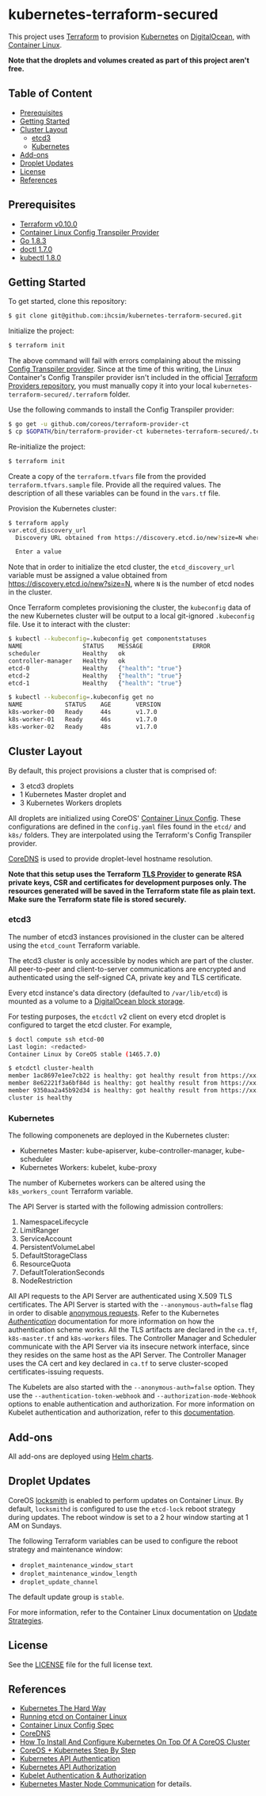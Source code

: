 # kubernetes-terraform-secured

This project uses [Terraform](https://www.terraform.io/) to provision [Kubernetes](https://kubernetes.io/) on [DigitalOcean](https://www.digitalocean.com/), with [Container Linux](https://coreos.com/os/docs/latest).

**Note that the droplets and volumes created as part of this project aren't free.**

## Table of Content

* [Prerequisites](#prerequisites)
* [Getting Started](#getting-started)
* [Cluster Layout](#cluster-layout)
  * [etcd3](#etcd3)
  * [Kubernetes](#kubernetes)
* [Add-ons](#add-ons)
* [Droplet Updates](#droplet-updates)
* [License](#license)
* [References](#references)

## Prerequisites

* [Terraform v0.10.0](https://www.terraform.io/downloads.html)
* [Container Linux Config Transpiler Provider](https://github.com/coreos/terraform-provider-ct)
* [Go 1.8.3](https://golang.org/dl/)
* [doctl 1.7.0](https://github.com/digitalocean/doctl)
* [kubectl 1.8.0](https://storage.googleapis.com/kubernetes-release/release/v1.8.0/bin/linux/amd64/kubectl)

## Getting Started
To get started, clone this repository:
```sh
$ git clone git@github.com:ihcsim/kubernetes-terraform-secured.git
```

Initialize the project:
```sh
$ terraform init
```

The above command will fail with errors complaining about the missing [Config Transpiler provider](https://github.com/coreos/terraform-provider-ct). Since at the time of this writing, the Linux Container's Config Transpiler provider isn't included in the official [Terraform Providers repository](https://github.com/terraform-providers), you must manually copy it into your local `kubernetes-terraform-secured/.terraform` folder.

Use the following commands to install the Config Transpiler provider:
```sh
$ go get -u github.com/coreos/terraform-provider-ct
$ cp $GOPATH/bin/terraform-provider-ct kubernetes-terraform-secured/.terraform/plugins/<os_arch>/
```

Re-initialize the project:
```sh
$ terraform init
```

Create a copy of the `terraform.tfvars` file from the provided `terraform.tfvars.sample` file. Provide all the required values. The description of all these variables can be found in the `vars.tf` file.

Provision the Kubernetes cluster:
```sh
$ terraform apply
var.etcd_discovery_url
  Discovery URL obtained from https://discovery.etcd.io/new?size=N where N is the size of the etcd cluster. This must be generated for every new etcd cluster.

  Enter a value
```
Note that in order to initialize the etcd cluster, the `etcd_discovery_url` variable must be assigned a value obtained from https://discovery.etcd.io/new?size=N, where `N` is the number of etcd nodes in the cluster.

Once Terraform completes provisioning the cluster, the `kubeconfig` data of the new Kubernetes cluster will be output to a local git-ignored `.kubeconfig` file. Use it to interact with the cluster:
```sh
$ kubectl --kubeconfig=.kubeconfig get componentstatuses
NAME                 STATUS    MESSAGE              ERROR
scheduler            Healthy   ok
controller-manager   Healthy   ok
etcd-0               Healthy   {"health": "true"}
etcd-2               Healthy   {"health": "true"}
etcd-1               Healthy   {"health": "true"}

$ kubectl --kubeconfig=.kubeconfig get no
NAME            STATUS    AGE       VERSION
k8s-worker-00   Ready     44s       v1.7.0
k8s-worker-01   Ready     46s       v1.7.0
k8s-worker-02   Ready     48s       v1.7.0
```

## Cluster Layout
By default, this project provisions a cluster that is comprised of:

* 3 etcd3 droplets
* 1 Kubernetes Master droplet and
* 3 Kubernetes Workers droplets

All droplets are initialized using CoreOS' [Container Linux Config](https://coreos.com/os/docs/latest/provisioning.html). These configurations are defined in the `config.yaml` files found in the `etcd/` and `k8s/` folders. They are interpolated using the Terraform's Config Transpiler provider.

[CoreDNS](https://coredns.io/tags/documentation/) is used to provide droplet-level hostname resolution.

**Note that this setup uses the Terraform [TLS Provider](https://www.terraform.io/docs/providers/tls/index.html) to generate RSA private keys, CSR and certificates for development purposes only. The resources generated will be saved in the Terraform state file as plain text. Make sure the Terraform state file is stored securely.**

### etcd3
The number of etcd3 instances provisioned in the cluster can be altered using the `etcd_count` Terraform variable.

The etcd3 cluster is only accessible by nodes which are part of the cluster. All peer-to-peer and client-to-server communications are encrypted and authenticated using the self-signed CA, private key and TLS certificate.

Every etcd instance's data directory (defaulted to `/var/lib/etcd`) is mounted as a volume to a [DigitalOcean block storage](https://www.digitalocean.com/products/storage/).

For testing purposes, the `etcdctl` v2 client on every etcd droplet is configured to target the etcd cluster. For example,
```sh
$ doctl compute ssh etcd-00
Last login: <redacted>
Container Linux by CoreOS stable (1465.7.0)

$ etcdctl cluster-health
member 1ac8697e1ee7cb22 is healthy: got healthy result from https://xx.xxx.xxx.xxx:xxxx
member 8e62221f3a6bf84d is healthy: got healthy result from https://xx.xxx.xxx.xxx:xxxx
member 9350aa2a45b92d34 is healthy: got healthy result from https://xx.xxx.xxx.xxx:xxxx
cluster is healthy
```

### Kubernetes
The following componenets are deployed in the Kubernetes cluster:

* Kubernetes Master: kube-apiserver, kube-controller-manager, kube-scheduler
* Kubernetes Workers: kubelet, kube-proxy

The number of Kubernetes workers can be altered using the `k8s_workers_count` Terraform variable.

The API Server is started with the following admission controllers:

1. NamespaceLifecycle
1. LimitRanger
1. ServiceAccount
1. PersistentVolumeLabel
1. DefaultStorageClass
1. ResourceQuota
1. DefaultTolerationSeconds
1. NodeRestriction

All API requests to the API Server are authenticated using X.509 TLS certificates. The API Server is started with the `--anonymous-auth=false` flag in order to disable [anonymous requests](https://kubernetes.io/docs/admin/authentication/#anonymous-requests). Refer to the Kubernetes [_Authentication_](https://kubernetes.io/docs/admin/authentication/) documentation for more information on how the authentication scheme works. All the TLS artifacts are declared in the `ca.tf`, `k8s-master.tf` and `k8s-workers` files. The Controller Manager and Scheduler communicate with the API Server via its insecure network interface, since they resides on the same host as the API Server. The Controller Manager uses the CA cert and key declared in `ca.tf` to serve cluster-scoped certificates-issuing requests.

The Kubelets are also started with the `--anonymous-auth=false` option. They use the `--authentication-token-webhook` and `--authorization-mode-Webhook` options to enable authentication and authorization. For more information on Kubelet authentication and authorization, refer to this [documentation](https://kubernetes.io/docs/admin/kubelet-authentication-authorization/).

## Add-ons
All add-ons are deployed using [Helm charts](https://helm.sh/).

## Droplet Updates
CoreOS [locksmith](https://github.com/coreos/locksmith) is enabled to perform updates on Container Linux. By default, `locksmithd` is configured to use the `etcd-lock` reboot strategy during updates. The reboot window is set to a 2 hour window starting at 1 AM on Sundays.

The following Terraform variables can be used to configure the reboot strategy and maintenance window:

* `droplet_maintenance_window_start`
* `droplet_maintenance_window_length`
* `droplet_update_channel`

The default update group is `stable`.

For more information, refer to the Container Linux documentation on [Update Strategies](https://coreos.com/os/docs/1506.0.0/update-strategies.html).

## License
See the [LICENSE](LICENSE) file for the full license text.

## References

* [Kubernetes The Hard Way](https://github.com/kelseyhightower/kubernetes-the-hard-way)
* [Running etcd on Container Linux](https://coreos.com/etcd/docs/latest/getting-started-with-etcd.html)
* [Container Linux Config Spec](https://coreos.com/os/docs/1506.0.0/configuration.html)
* [CoreDNS](https://coredns.io/tags/documentation/)
* [How To Install And Configure Kubernetes On Top Of A CoreOS Cluster](https://www.digitalocean.com/community/tutorials/how-to-install-and-configure-kubernetes-on-top-of-a-coreos-cluster)
* [CoreOS + Kubernetes Step By Step](https://coreos.com/kubernetes/docs/latest/getting-started.html)
* [Kubernetes API Authentication](https://kubernetes.io/docs/admin/authentication/)
* [Kubernetes API Authorization](https://kubernetes.io/docs/admin/authorization/)
* [Kubelet Authentication & Authorization](https://kubernetes.io/docs/admin/kubelet-authentication-authorization/)
* [Kubernetes Master Node Communication](http://kubernetes.io/docs/admin/master-node-communication/#controller-manager-configuration) for details.
